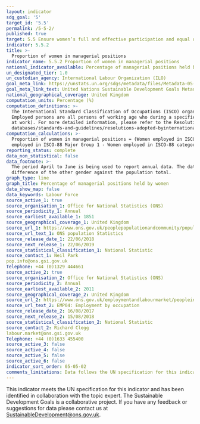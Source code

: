 ```yaml
---
layout: indicator
sdg_goal: '5'
target_id: '5.5'
permalink: /5-5-2/
published: true
target: 5.5 Ensure women’s full and effective participation and equal opportunities for leadership at all levels of decision-making in political, economic and public life
indicator: 5.5.2
title: >-
  Proportion of women in managerial positions
indicator_name: 5.5.2 Proportion of women in managerial positions
national_indicator_available: Percentage of managerial positions held by women
un_designated_tier: 1.0
un_custodian_agency: International Labour Organization (ILO)
goal_meta_link: https://unstats.un.org/sdgs/metadata/files/Metadata-05-05-02.pdf
goal_meta_link_text: United Nations Sustainable Development Goals Metadata (PDF 372 KB)
national_geographical_coverage: United Kingdom 
computation_units: Percentage (%)
computation_definitions: >-
  The International Standard Classification of Occupations (ISCO) organizes jobs into a clearly defined set of groups according to the tasks and duties undertaken in the job. The first version of ISCO was published in 1958 and since then, ISCO has been revised in 1968, 1988 and 2008.
  Employed persons are all persons of working age who during a specified brief period, such as one week or one day, were in the following categories: i) paid employment (whether at work or with a job but not at work); or  ii) self-employment (whether at work or with an enterprise but not
  at work). For more detailed information, please refer to the Resolution concerning statistics of work, employment and labour underutilization, adopted by the Nineteenth International Conference of Labour Statisticians (October 2013): http://ilo.org/global/statistics-and-
  databases/standards-and-guidelines/resolutions-adopted-byinternational-conferences-of-labour-statisticians/WCMS_230304/lang--en/index.htm.
computation_calculations: >-
  Proportion of women in managerial positions = (Women employed in ISCO-08 Major Group 1 - Women employed in ISCO-08 category 14) / (All persons employed in ISCO-08 Major Group 1 - all persons employed in ISCO-08 category 14) * 100 OR Proportion of women in managerial positions = (Women
  employed in ISCO-88 Major Group 1 - Women employed in ISCO-88 category 13) / (All persons employed in ISCO-88 Major Group 1 - all persons employed in ISCO-88 category 13) * 100
reporting_status: complete
data_non_statistical: false
data_footnote: >-
  The period April to June is being used to report annual data. The date on the X axis is the year at the start of the period. Note that some of the totals will not sum to 100% due to incomplete source data. Where appropriate, missing data have been extrapolated by calaculating the
  difference of the other gender against the population total.
graph_type: line
graph_title: Percentage of managerial positions held by women
data_show_map: false
data_keywords: Labour Force
source_active_1: true
source_organisation_1: Office for National Statistics (ONS)
source_periodicity_1: Annual
source_earliest_available_1: 1851
source_geographical_coverage_1: United Kingdom 
source_url_1: https://www.ons.gov.uk/peoplepopulationandcommunity/populationandmigration/populationestimates/datasets/populationestimatesforukenglandandwalesscotlandandnorthernireland 
source_url_text_1: ONS population Statistics
source_release_date_1: 22/06/2018
source_next_release_1: 22/06/2019
source_statistical_classification_1: National Statistic
source_contact_1: Neil Park 
pop.info@ons.gsi.gov.uk 
Telephone: +44 (0)1329 444661
source_active_2: true
source_organisation_2: Office for National Statistics (ONS)
source_periodicity_2: Annual
source_earliest_available_2: 2011
source_geographical_coverage_2: United Kingdom 
source_url_2: https://www.ons.gov.uk/employmentandlabourmarket/peopleinwork/employmentandemployeetypes/datasets/employmentbyoccupationemp04
source_url_text_2: EMP04: Employment by occupation
source_release_date_2: 16/08/2017
source_next_release_2: 15/08/2018
source_statistical_classification_2: National Statistic
source_contact_2: Richard Clegg 
labour.market@ons.gsi.gov.uk 
Telephone: +44 (0)1633 455400
source_active_3: false
source_active_4: false
source_active_5: false
source_active_6: false
indicator_sort_order: 05-05-02
comments_limitations: Data follows the UN specification for this indicator. This indicator has been identified in collaboration with topic experts.
---
```

This indicator meets the UN specification for this indicator and has been identified in collaboration with the topic expert. The Sustainable Development Goals is a collaborative project. If you have any feedback or suggestions for data please contact us at
SustainableDevelopment@ons.gov.uk.